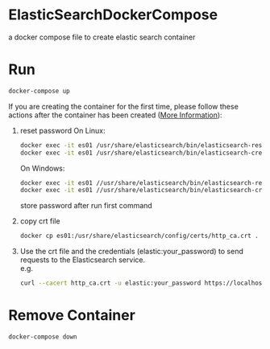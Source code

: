 # ElasticSearchDockerCompose

a docker compose file to create elastic search container

# Run

```bash
docker-compose up
```

If you are creating the container for the first time, please follow these actions after the container has been created ([More Information](https://www.elastic.co/guide/en/elasticsearch/reference/8.12/docker.html)):

1. reset password
   On Linux:

   ```bash
   docker exec -it es01 /usr/share/elasticsearch/bin/elasticsearch-reset-password -u elastic
   docker exec -it es01 /usr/share/elasticsearch/bin/elasticsearch-create-enrollment-token -s kibana
   ```

   On Windows:

   ```bash
   docker exec -it es01 //usr/share/elasticsearch/bin/elasticsearch-reset-password -u elastic
   docker exec -it es01 //usr/share/elasticsearch/bin/elasticsearch-create-enrollment-token -s kibana
   ```

   store password after run first command

2. copy crt file
   ```bash
   docker cp es01:/usr/share/elasticsearch/config/certs/http_ca.crt .
   ```
3. Use the crt file and the credentials (elastic:your_password) to send requests to the Elasticsearch service.  
   e.g.
   ```bash
   curl --cacert http_ca.crt -u elastic:your_password https://localhost:9200
   ```

# Remove Container

```bash
docker-compose down
```
